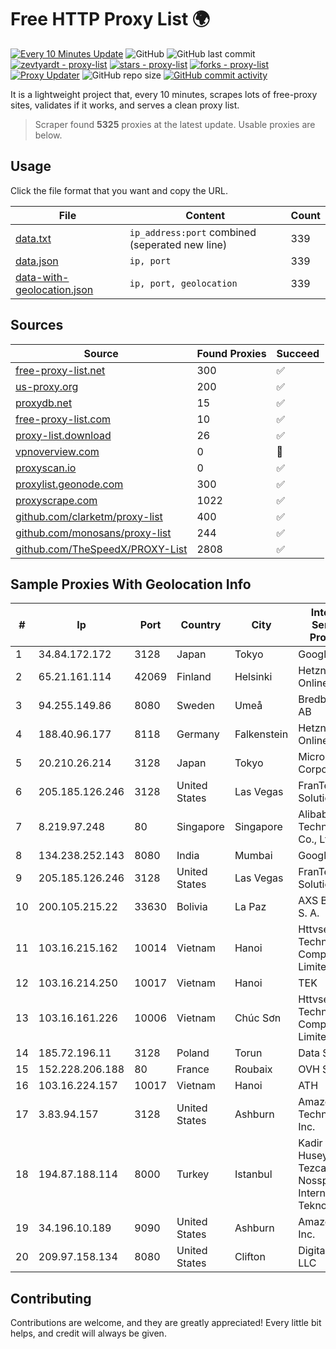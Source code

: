 
# Free HTTP Proxy List 🌍

[![Every 10 Minutes Update](https://github.com/mertguvencli/http-proxy-list/actions/workflows/main.yml/badge.svg?branch=main)](https://github.com/mertguvencli/http-proxy-list/actions/workflows/main.yml)
![GitHub](https://img.shields.io/github/license/mertguvencli/http-proxy-list)
![GitHub last commit](https://img.shields.io/github/last-commit/mertguvencli/http-proxy-list)
[![zevtyardt - proxy-list](https://img.shields.io/static/v1?label=zevtyardt&message=proxy-list&color=blue&logo=github)](https://github.com/zevtyardt/proxy-list "Go to GitHub repo")
[![stars - proxy-list](https://img.shields.io/github/stars/zevtyardt/proxy-list?style=social)](https://github.com/zevtyardt/proxy-list)
[![forks - proxy-list](https://img.shields.io/github/forks/zevtyardt/proxy-list?style=social)](https://github.com/zevtyardt/proxy-list)
[![Proxy Updater](https://github.com/zevtyardt/proxy-list/workflows/Proxy%20Updater/badge.svg)](https://github.com/zevtyardt/proxy-list/actions?query=workflow:"Proxy+Updater")
![GitHub repo size](https://img.shields.io/github/repo-size/zevtyardt/proxy-list)
[![GitHub commit activity](https://img.shields.io/github/commit-activity/m/zevtyardt/proxy-list?logo=commits)](https://github.com/zevtyardt/proxy-list/commits/main)

It is a lightweight project that, every 10 minutes, scrapes lots of free-proxy sites, validates if it works, and serves a clean proxy list.

> Scraper found **5325** proxies at the latest update. Usable proxies are below.

## Usage

Click the file format that you want and copy the URL.

|File|Content|Count|
|----|-------|-----|
|[data.txt](https://raw.githubusercontent.com/mertguvencli/http-proxy-list/main/proxy-list/data.txt)|`ip_address:port` combined (seperated new line)|339|
|[data.json](https://raw.githubusercontent.com/mertguvencli/http-proxy-list/main/proxy-list/data.json)|`ip, port`|339|
|[data-with-geolocation.json](https://raw.githubusercontent.com/mertguvencli/http-proxy-list/main/proxy-list/data-with-geolocation.json)|`ip, port, geolocation`|339|

## Sources

|Source|Found Proxies|Succeed|
|------|-------------|-------|
|[free-proxy-list.net](https://free-proxy-list.net)|300|✅|
|[us-proxy.org](https://www.us-proxy.org)|200|✅|
|[proxydb.net](http://proxydb.net)|15|✅|
|[free-proxy-list.com](https://free-proxy-list.com/?page=&port=&type%5B%5D=http&type%5B%5D=https&up_time=0&search=Search)|10|✅|
|[proxy-list.download](https://www.proxy-list.download/HTTP)|26|✅|
|[vpnoverview.com](https://vpnoverview.com/privacy/anonymous-browsing/free-proxy-servers)|0|🚫|
|[proxyscan.io](https://www.proxyscan.io)|0|✅|
|[proxylist.geonode.com](https://proxylist.geonode.com/api/proxy-list?limit=300&page=1&sort_by=lastChecked&sort_type=desc&protocols=http,https)|300|✅|
|[proxyscrape.com](https://api.proxyscrape.com/v2/?request=displayproxies&protocol=http&timeout=10000&country=all&ssl=all&anonymity=all)|1022|✅|
|[github.com/clarketm/proxy-list](https://raw.githubusercontent.com/clarketm/proxy-list/master/proxy-list-raw.txt)|400|✅|
|[github.com/monosans/proxy-list](https://raw.githubusercontent.com/monosans/proxy-list/main/proxies/http.txt)|244|✅|
|[github.com/TheSpeedX/PROXY-List](https://raw.githubusercontent.com/TheSpeedX/PROXY-List/master/http.txt)|2808|✅|


## Sample Proxies With Geolocation Info

|#|Ip|Port|Country|City|Internet Service Provider|
|-|--|----|-------|----|-------------------------|
|1|34.84.172.172|3128|Japan|Tokyo|Google LLC|
|2|65.21.161.114|42069|Finland|Helsinki|Hetzner Online GmbH|
|3|94.255.149.86|8080|Sweden|Umeå|Bredband2 AB|
|4|188.40.96.177|8118|Germany|Falkenstein|Hetzner Online GmbH|
|5|20.210.26.214|3128|Japan|Tokyo|Microsoft Corporation|
|6|205.185.126.246|3128|United States|Las Vegas|FranTech Solutions|
|7|8.219.97.248|80|Singapore|Singapore|Alibaba (US) Technology Co., Ltd.|
|8|134.238.252.143|8080|India|Mumbai|Google LLC|
|9|205.185.126.246|3128|United States|Las Vegas|FranTech Solutions|
|10|200.105.215.22|33630|Bolivia|La Paz|AXS Bolivia S. A.|
|11|103.16.215.162|10014|Vietnam|Hanoi|Httvserver Technology Company Limited|
|12|103.16.214.250|10017|Vietnam|Hanoi|TEK|
|13|103.16.161.226|10006|Vietnam|Chúc Sơn|Httvserver Technology Company Limited|
|14|185.72.196.11|3128|Poland|Torun|Data Space|
|15|152.228.206.188|80|France|Roubaix|OVH SAS|
|16|103.16.224.157|10017|Vietnam|Hanoi|ATH|
|17|3.83.94.157|3128|United States|Ashburn|Amazon Technologies Inc.|
|18|194.87.188.114|8000|Turkey|Istanbul|Kadir Huseyin Tezcan Nosspeed Internet Teknolojileri|
|19|34.196.10.189|9090|United States|Ashburn|Amazon.com, Inc.|
|20|209.97.158.134|8080|United States|Clifton|DigitalOcean, LLC|



## Contributing

Contributions are welcome, and they are greatly appreciated! Every
little bit helps, and credit will always be given.

